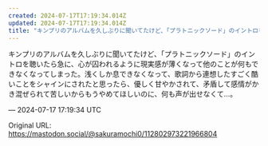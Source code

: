 ```yaml
---
created: 2024-07-17T17:19:34.014Z
updated: 2024-07-17T17:19:34.014Z
title: "キンプリのアルバムを久しぶりに聞いてたけど、「プラトニックソード」のイントロを聴いたら急に、心が囚われるように現実感が薄くなって他のことが何もできなくなってしま[...]"
---
```


<p>キンプリのアルバムを久しぶりに聞いてたけど、「プラトニックソード」のイントロを聴いたら急に、心が囚われるように現実感が薄くなって他のことが何もできなくなってしまった。浅くしか息できなくなって、歌詞から連想したすごく酷いことをシャインにされたと思ったら、優しく甘やかされて、矛盾して感情がかき混ぜられて苦しいからもうやめてほしいのに、何も声が出せなくて…。</p>

&mdash; 2024-07-17 17:19:34 UTC

Original URL: https://mastodon.social/@sakuramochi0/112802973221966804
